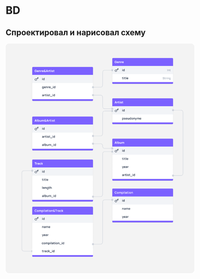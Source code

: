 # BD
## Спроектировал и нарисовал схему
![](https://github.com/mirrosha26/DB/blob/main/Group%205RTT.png)
